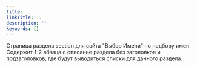 ```yaml
---
title: ..
linkTitle: ..
description: ''
keywords: []
---
```


Страница раздела section для сайта "Выбор Имени" по подбору имен. Содержит 1-2 абзаца с описание раздела без заголовков и подзаголовков, где будут выводиться списки для данного раздела.
